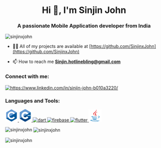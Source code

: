<h1 align="center">Hi 👋, I'm Sinjin John</h1>
<h3 align="center">A passionate Mobile Application developer from India</h3>

<p align="left"> <img src="https://komarev.com/ghpvc/?username=sinjinxjohn&label=Profile%20views&color=0e75b6&style=flat" alt="sinjinxjohn" /> </p>


- 👨‍💻 All of my projects are available at [https://github.com/SinjinxJohn](https://github.com/SinjinxJohn)

- 📫 How to reach me **Sinjin.hotlinebling@gmail.com**

<h3 align="left">Connect with me:</h3>
<p align="left">
<a href="https://linkedin.com/in/https://www.linkedin.com/in/sinjin-john-b010a3220/" target="blank"><img align="center" src="https://raw.githubusercontent.com/rahuldkjain/github-profile-readme-generator/master/src/images/icons/Social/linked-in-alt.svg" alt="https://www.linkedin.com/in/sinjin-john-b010a3220/" height="30" width="40" /></a>
</p>

<h3 align="left">Languages and Tools:</h3>
<p align="left"> <a href="https://www.cprogramming.com/" target="_blank" rel="noreferrer"> <img src="https://raw.githubusercontent.com/devicons/devicon/master/icons/c/c-original.svg" alt="c" width="40" height="40"/> </a> <a href="https://www.w3schools.com/cpp/" target="_blank" rel="noreferrer"> <img src="https://raw.githubusercontent.com/devicons/devicon/master/icons/cplusplus/cplusplus-original.svg" alt="cplusplus" width="40" height="40"/> </a> <a href="https://dart.dev" target="_blank" rel="noreferrer"> <img src="https://www.vectorlogo.zone/logos/dartlang/dartlang-icon.svg" alt="dart" width="40" height="40"/> </a> <a href="https://firebase.google.com/" target="_blank" rel="noreferrer"> <img src="https://www.vectorlogo.zone/logos/firebase/firebase-icon.svg" alt="firebase" width="40" height="40"/> </a> <a href="https://flutter.dev" target="_blank" rel="noreferrer"> <img src="https://www.vectorlogo.zone/logos/flutterio/flutterio-icon.svg" alt="flutter" width="40" height="40"/> </a> <a href="https://www.java.com" target="_blank" rel="noreferrer"> <img src="https://raw.githubusercontent.com/devicons/devicon/master/icons/java/java-original.svg" alt="java" width="40" height="40"/> </a> </p>

<p><img align="left" src="https://github-readme-stats.vercel.app/api/top-langs?username=sinjinxjohn&show_icons=true&locale=en&layout=compact" alt="sinjinxjohn" /></p>

<p>&nbsp;<img align="center" src="https://github-readme-stats.vercel.app/api?username=sinjinxjohn&show_icons=true&locale=en" alt="sinjinxjohn" /></p>

<p><img align="center" src="https://github-readme-streak-stats.herokuapp.com/?user=sinjinxjohn&" alt="sinjinxjohn" /></p>
